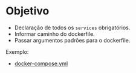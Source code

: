 # Objetivo

* Declaração de todos os `services` obrigatórios.
* Informar caminho do dockerfile.
* Passar argumentos padrões para o dockerfile.

Exemplo:
- [docker-compose.yml](../docker-compose.yml)